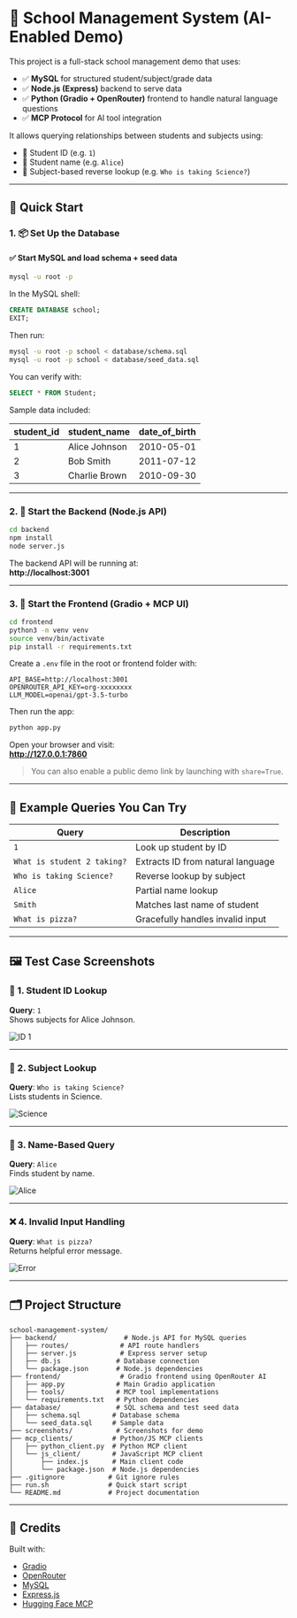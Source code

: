 # 🏫 School Management System (AI-Enabled Demo)

This project is a full-stack school management demo that uses:

- ✅ **MySQL** for structured student/subject/grade data
- ✅ **Node.js (Express)** backend to serve data
- ✅ **Python (Gradio + OpenRouter)** frontend to handle natural language questions
- ✅ **MCP Protocol** for AI tool integration

It allows querying relationships between students and subjects using:

- 🔢 Student ID (e.g. `1`)
- 🧍 Student name (e.g. `Alice`)
- 📘 Subject-based reverse lookup (e.g. `Who is taking Science?`)

---

## 🚀 Quick Start

### 1. 📦 Set Up the Database

#### ✅ Start MySQL and load schema + seed data

```bash
mysql -u root -p
```

In the MySQL shell:

```sql
CREATE DATABASE school;
EXIT;
```

Then run:

```bash
mysql -u root -p school < database/schema.sql
mysql -u root -p school < database/seed_data.sql
```

You can verify with:

```sql
SELECT * FROM Student;
```

Sample data included:

| student_id | student_name   | date_of_birth |
|------------|----------------|----------------|
| 1          | Alice Johnson  | 2010-05-01     |
| 2          | Bob Smith      | 2011-07-12     |
| 3          | Charlie Brown  | 2010-09-30     |

---

### 2. 🧠 Start the Backend (Node.js API)

```bash
cd backend
npm install
node server.js
```

The backend API will be running at:  
**http://localhost:3001**

---

### 3. 🤖 Start the Frontend (Gradio + MCP UI)

```bash
cd frontend
python3 -m venv venv
source venv/bin/activate
pip install -r requirements.txt
```

Create a `.env` file in the root or frontend folder with:

```env
API_BASE=http://localhost:3001
OPENROUTER_API_KEY=org-xxxxxxxx
LLM_MODEL=openai/gpt-3.5-turbo
```

Then run the app:

```bash
python app.py
```

Open your browser and visit:  
**http://127.0.0.1:7860**

> You can also enable a public demo link by launching with `share=True`.

---

## 🧪 Example Queries You Can Try

| Query                          | Description                                     |
|-------------------------------|-------------------------------------------------|
| `1`                           | Look up student by ID                          |
| `What is student 2 taking?`   | Extracts ID from natural language              |
| `Who is taking Science?`      | Reverse lookup by subject                      |
| `Alice`                       | Partial name lookup                            |
| `Smith`                       | Matches last name of student                   |
| `What is pizza?`              | Gracefully handles invalid input               |

---

## 🖼 Test Case Screenshots

### 🔢 1. Student ID Lookup

**Query**: `1`  
Shows subjects for Alice Johnson.

![ID 1](screenshots/ss1.png)

---

### 📘 2. Subject Lookup

**Query**: `Who is taking Science?`  
Lists students in Science.

![Science](screenshots/ss2.png)

---

### 🧍 3. Name-Based Query

**Query**: `Alice`  
Finds student by name.

![Alice](screenshots/ss3.png)

---

### ❌ 4. Invalid Input Handling

**Query**: `What is pizza?`  
Returns helpful error message.

![Error](screenshots/ss4.png)

---

## 🗂 Project Structure

```
school-management-system/
├── backend/                 # Node.js API for MySQL queries
│   ├── routes/             # API route handlers
│   ├── server.js           # Express server setup
│   ├── db.js              # Database connection
│   └── package.json       # Node.js dependencies
├── frontend/               # Gradio frontend using OpenRouter AI
│   ├── app.py             # Main Gradio application
│   ├── tools/             # MCP tool implementations
│   └── requirements.txt   # Python dependencies
├── database/              # SQL schema and test seed data
│   ├── schema.sql        # Database schema
│   └── seed_data.sql     # Sample data
├── screenshots/           # Screenshots for demo
├── mcp_clients/          # Python/JS MCP clients
│   ├── python_client.py  # Python MCP client
│   └── js_client/        # JavaScript MCP client
│       ├── index.js      # Main client code
│       └── package.json  # Node.js dependencies
├── .gitignore           # Git ignore rules
├── run.sh               # Quick start script
└── README.md            # Project documentation
```

---

## 🤝 Credits

Built with:

- [Gradio](https://gradio.app)
- [OpenRouter](https://openrouter.ai)
- [MySQL](https://www.mysql.com/)
- [Express.js](https://expressjs.com/)
- [Hugging Face MCP](https://huggingface.co/learn/mcp-course/)